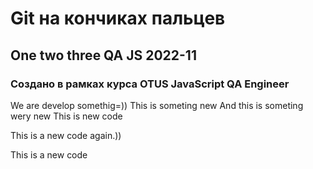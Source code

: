 # Git на кончиках пальцев
## One two three QA JS 2022-11
### Создано в рамках курса OTUS JavaScript QA Engineer

We are develop somethig=))
This is someting new
And this is someting wery new
This is new code

This is a new code again.))

This is a new code


